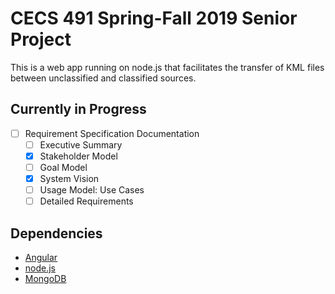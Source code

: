 # CECS 491 Spring-Fall 2019 Senior Project

This is a web app running on node.js that facilitates the transfer of KML files between unclassified and classified sources.

## Currently in Progress
- [ ] Requirement Specification Documentation
  - [ ] Executive Summary
  - [x] Stakeholder Model
  - [ ] Goal Model
  - [x] System Vision
  - [ ] Usage Model: Use Cases
  - [ ] Detailed Requirements

## Dependencies

* [Angular](https://angular.io/)
* [node.js](https://nodejs.org/en/)
* [MongoDB](https://www.mongodb.com/)
